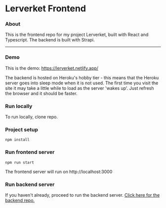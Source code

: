 # Lerverket Frontend #
### About
This is the frontend repo for my project Lerverket, built with React and Typescript. The backend is built with Strapi.

****
### Demo
This is the demo: https://lerverket.netlify.app/

The backend is hosted on Heroku's hobby tier - this means that the Heroku server goes into sleep mode when it is not used. The first time you visit the site it may take a little while to load as the server 'wakes up'. Just refresh the browser and it should be faster.

### Run locally
To run locally, clone repo.

### Project setup
```
npm install
```

### Run frontend server
```
npm run start
```
The frontend server will run on http://localhost:3000

### Run backend server
If you haven't already, proceed to run the backend server.
[Click here for the backend repo.](https://github.com/LouLapins/lerverket-backend-strapi)
